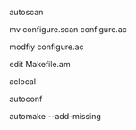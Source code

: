 
autoscan

mv configure.scan configure.ac

modfiy configure.ac

edit Makefile.am

aclocal

autoconf

automake --add-missing
